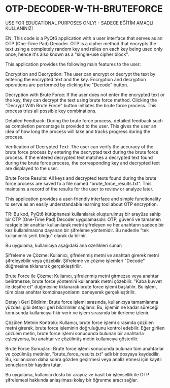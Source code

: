 # OTP-DECODER-W-TH-BRUTEFORCE

USE FOR EDUCATİONAL PURPOSES ONLY! - SADECE EĞİTİM AMAÇLI KULLANINIZ!


EN: This code is a PyQt6 application with a user interface that serves as an OTP (One-Time Pad) Decoder. OTP is a cipher method that encrypts the text using a completely random key and relies on each key being used only once, hence it's also known as a "single-use cipher block".

This application provides the following main features to the user:

Encryption and Decryption: The user can encrypt or decrypt the text by entering the encrypted text and the key. Encryption and decryption operations are performed by clicking the "Decode" button.

Decryption with Brute Force: If the user does not enter the encrypted text or the key, they can decrypt the text using brute force method. Clicking the "Decrypt With Brute Force" button initiates the brute force process. This process tries all possible key combinations.

Detailed Feedback: During the brute force process, detailed feedback such as completion percentage is provided to the user. This gives the user an idea of how long the process will take and tracks progress during the process.

Verification of Decrypted Text: The user can verify the accuracy of the brute force process by entering the decrypted text during the brute force process. If the entered decrypted text matches a decrypted text found during the brute force process, the corresponding key and decrypted text are displayed to the user.

Brute Force Results: All keys and decrypted texts found during the brute force process are saved to a file named "brute_force_results.txt". This maintains a record of the results for the user to review or analyze later.

This application provides a user-friendly interface and simple functionality to serve as an easily understandable learning tool about OTP encryption.




 



TR: Bu kod, PyQt6 kütüphanesi kullanılarak oluşturulmuş bir arayüze sahip bir OTP (One-Time Pad) Decoder uygulamasıdır. OTP, güvenli ve tamamen rastgele bir anahtar kullanılarak metni şifreleyen ve her anahtarın sadece bir kez kullanılmasına dayanan bir şifreleme yöntemidir. Bu nedenle "tek kullanımlık şerit bloğu" olarak da bilinir.

Bu uygulama, kullanıcıya aşağıdaki ana özellikleri sunar:

Şifreleme ve Çözme: Kullanıcı, şifrelenmiş metni ve anahtarı girerek metni şifreleyebilir veya çözebilir. Şifreleme ve çözme işlemleri "Decode" düğmesine tıklanarak gerçekleştirilir.

Brute Force ile Çözme: Kullanıcı, şifrelenmiş metni girmezse veya anahtar belirtmezse, brute force yöntemini kullanarak metni çözebilir. "Kaba kuvvet ile deşifre et" düğmesine tıklanarak brute force işlemi başlatılır. Bu işlem, tüm olası anahtar kombinasyonlarını deneyerek gerçekleştirilir.

Detaylı Geri Bildirim: Brute force işlemi sırasında, kullanıcıya tamamlanma yüzdesi gibi detaylı geri bildirimler sağlanır. Bu, işlemin ne kadar süreceği konusunda kullanıcıya fikir verir ve işlem sırasında bir ilerleme izlenir.

Çözülen Metnin Kontrolü: Kullanıcı, brute force işlemi sırasında çözülen metni girerek, brute force işleminin doğruluğunu kontrol edebilir. Eğer girilen çözülen metin, brute force işlemi sonucunda bulunan bir anahtarla eşleşiyorsa, bu anahtar ve çözülmüş metin kullanıcıya gösterilir.

Brute Force Sonuçları: Brute force işlemi sonucunda bulunan tüm anahtarlar ve çözülmüş metinler, "brute_force_results.txt" adlı bir dosyaya kaydedilir. Bu, kullanıcının daha sonra gözden geçirmesi veya analiz etmesi için kayıtlı sonuçların bir kaydını tutar.

Bu uygulama, kullanıcı dostu bir arayüz ve basit bir işlevsellik ile OTP şifrelemesi hakkında anlaşılması kolay bir öğrenme aracı sağlar.


